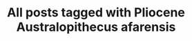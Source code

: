 ---
layout: tag
title: "All posts tagged with Pliocene Australopithecus afarensis"
permalink: /weblog/tags/pliocene-australopithecus-afarensis/
taxonomy: Pliocene Australopithecus afarensis
---